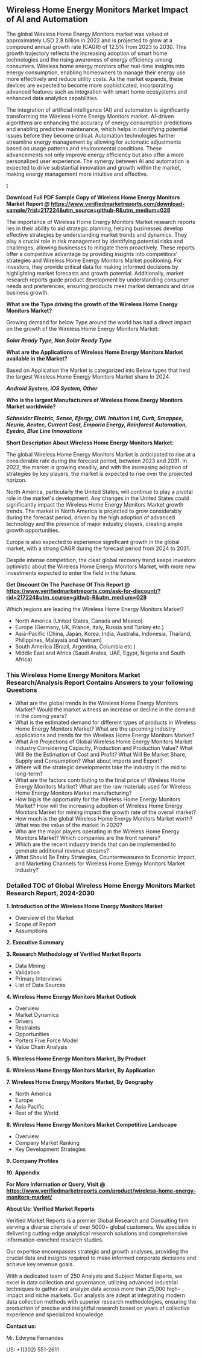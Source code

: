 <h2>Wireless Home Energy Monitors Market Impact of AI and Automation</h2><p>The global Wireless Home Energy Monitors market was valued at approximately USD 2.8 billion in 2022 and is projected to grow at a compound annual growth rate (CAGR) of 12.5% from 2023 to 2030. This growth trajectory reflects the increasing adoption of smart home technologies and the rising awareness of energy efficiency among consumers. Wireless home energy monitors offer real-time insights into energy consumption, enabling homeowners to manage their energy use more effectively and reduce utility costs. As the market expands, these devices are expected to become more sophisticated, incorporating advanced features such as integration with smart home ecosystems and enhanced data analytics capabilities.</p><p>The integration of artificial intelligence (AI) and automation is significantly transforming the Wireless Home Energy Monitors market. AI-driven algorithms are enhancing the accuracy of energy consumption predictions and enabling predictive maintenance, which helps in identifying potential issues before they become critical. Automation technologies further streamline energy management by allowing for automatic adjustments based on usage patterns and environmental conditions. These advancements not only improve energy efficiency but also offer a more personalized user experience. The synergy between AI and automation is expected to drive substantial innovation and growth within the market, making energy management more intuitive and effective.</p>t</p><p id="" class=""><strong>Download Full PDF Sample Copy of Wireless Home Energy Monitors Market Report @ <a href="https://www.verifiedmarketreports.com/download-sample/?rid=217224&utm_source=github-R&utm_medium=028" target="_blank">https://www.verifiedmarketreports.com/download-sample/?rid=217224&utm_source=github-R&utm_medium=028</a></strong></p><p>The importance of&nbsp;Wireless Home Energy Monitors Market research reports lies in their ability to aid strategic planning, helping businesses develop effective strategies by understanding market trends and dynamics. They play a crucial role in risk management by identifying potential risks and challenges, allowing businesses to mitigate them proactively. These reports offer a competitive advantage by providing insights into competitors' strategies and Wireless Home Energy Monitors Market positioning. For investors, they provide critical data for making informed decisions by highlighting market forecasts and growth potential. Additionally, market research reports guide product development by understanding consumer needs and preferences, ensuring products meet market demands and drive business growth.</p><p><strong>What are the&nbsp;Type driving the growth of the Wireless Home Energy Monitors Market?</strong></p><p id="" class="">Growing demand for below Type around the world has had a direct impact on the growth of the Wireless Home Energy Monitors Market:</p><em><strong>Solar Ready Type, Non Solar Ready Type</strong></em></p><strong>What are the&nbsp;Applications&nbsp;of Wireless Home Energy Monitors Market available in the Market?</strong></p><p id="" class="">Based on Application the Market is categorized into Below types that held the largest Wireless Home Energy Monitors Market share In 2024.</p><em><strong>Android System, iOS System, Other</strong></em></p><strong>Who is the largest Manufacturers of Wireless Home Energy Monitors Market worldwide?</strong></p><p><em><strong>Schneider Electric, Sense, Efergy, OWL Intuition Ltd, Curb, Smappee, Neurio, Aeotec, Current Cost, Emporia Energy, Rainforest Automation, Eyedro, Blue Line Innovations</strong></em></p><p id="" class=""><strong>Short Description About Wireless Home Energy Monitors Market:</strong></p><p>The global Wireless Home Energy Monitors Market is anticipated to rise at a considerable rate during the forecast period, between 2023 and 2031. In 2022, the market is growing steadily, and with the increasing adoption of strategies by key players, the market is expected to rise over the projected horizon.</p><p>North America, particularly the United States, will continue to play a pivotal role in the market's development. Any changes in the United States could significantly impact the Wireless Home Energy Monitors Market growth trends. The market in North America is projected to grow considerably during the forecast period, driven by the high adoption of advanced technology and the presence of major industry players, creating ample growth opportunities.</p><p>Europe is also expected to experience significant growth in the global market, with a strong CAGR during the forecast period from 2024 to 2031.</p><p>Despite intense competition, the clear global recovery trend keeps investors optimistic about the Wireless Home Energy Monitors Market, with more new investments expected to enter the field in the future.</p><p id="" class=""><strong>Get Discount On The Purchase Of This Report @ <a href="https://www.verifiedmarketreports.com/ask-for-discount/?rid=217224&utm_source=github-R&utm_medium=028" target="_blank">https://www.verifiedmarketreports.com/ask-for-discount/?rid=217224&utm_source=github-R&utm_medium=028</a></strong></p>Which regions are leading the Wireless Home Energy Monitors Market?</p><ul><li>North America (United States, Canada and Mexico)</li><li>Europe (Germany, UK, France, Italy, Russia and Turkey etc.)</li><li>Asia-Pacific (China, Japan, Korea, India, Australia, Indonesia, Thailand, Philippines, Malaysia and Vietnam)</li><li>South America (Brazil, Argentina, Columbia etc.)</li><li>Middle East and Africa (Saudi Arabia, UAE, Egypt, Nigeria and South Africa)</li></ul><h3 id="" class="">This Wireless Home Energy Monitors Market Research/Analysis Report Contains Answers to your following Questions</h3><ul><li>What are the global trends in the Wireless Home Energy Monitors Market? Would the market witness an increase or decline in the demand in the coming years?</li><li>What is the estimated demand for different types of products in Wireless Home Energy Monitors Market? What are the upcoming industry applications and trends for the Wireless Home Energy Monitors Market?</li><li>What Are Projections of Global Wireless Home Energy Monitors Market Industry Considering Capacity, Production and Production Value? What Will Be the Estimation of Cost and Profit? What Will Be Market Share, Supply and Consumption? What about imports and Export?</li><li>Where will the strategic developments take the industry in the mid to long-term?</li><li>What are the factors contributing to the final price of Wireless Home Energy Monitors Market? What are the raw materials used for Wireless Home Energy Monitors Market manufacturing?</li><li>How big is the opportunity for the Wireless Home Energy Monitors Market? How will the increasing adoption of Wireless Home Energy Monitors Market for mining impact the growth rate of the overall market?</li><li>How much is the global Wireless Home Energy Monitors Market worth? What was the value of the market In 2020?</li><li>Who are the major players operating in the Wireless Home Energy Monitors Market? Which companies are the front runners?</li><li>Which are the recent industry trends that can be implemented to generate additional revenue streams?</li><li>What Should Be Entry Strategies, Countermeasures to Economic Impact, and Marketing Channels for Wireless Home Energy Monitors Market Industry?</li></ul><h3 id="" class="">Detailed TOC of Global Wireless Home Energy Monitors Market Research Report, 2024-2030</h3><p id="" class=""><strong>1. Introduction of the Wireless Home Energy Monitors Market</strong></p><ul><li>Overview of the Market</li><li>Scope of Report</li><li>Assumptions</li></ul><p id="" class=""><strong>2. Executive Summary</strong></p><p id="" class=""><strong>3. Research Methodology of Verified Market Reports</strong></p><ul><li>Data Mining</li><li>Validation</li><li>Primary Interviews</li><li>List of Data Sources</li></ul><p id="" class=""><strong>4. Wireless Home Energy Monitors Market Outlook</strong></p><ul><li>Overview</li><li>Market Dynamics</li><li>Drivers</li><li>Restraints</li><li>Opportunities</li><li>Porters Five Force Model</li><li>Value Chain Analysis</li></ul><p id="" class=""><strong>5. Wireless Home Energy Monitors Market, By Product</strong></p><p id="" class=""><strong>6. Wireless Home Energy Monitors Market, By Application</strong></p><p id="" class=""><strong>7. Wireless Home Energy Monitors Market, By Geography</strong></p><ul><li>North America</li><li>Europe</li><li>Asia Pacific</li><li>Rest of the World</li></ul><p id="" class=""><strong>8. Wireless Home Energy Monitors Market Competitive Landscape</strong></p><ul><li>Overview</li><li>Company Market Ranking</li><li>Key Development Strategies</li></ul><p id="" class=""><strong>9. Company Profiles</strong></p><p id="" class=""><strong>10. Appendix</strong></p><p id="" class=""><strong>For More Information or Query, Visit @ <a href="https://www.verifiedmarketreports.com/product/wireless-home-energy-monitors-market/" target="_blank">https://www.verifiedmarketreports.com/product/wireless-home-energy-monitors-market/</a></strong></p><p id="" class=""><strong>About Us: Verified Market Reports</strong></p><p id="" class="">Verified Market Reports is a premier Global Research and Consulting firm serving a diverse clientele of over 5000+ global customers. We specialize in delivering cutting-edge analytical research solutions and comprehensive information-enriched research studies.</p><p id="" class="">Our expertise encompasses strategic and growth analyses, providing the crucial data and insights required to make informed corporate decisions and achieve key revenue goals.</p><p id="" class="">With a dedicated team of 250 Analysts and Subject Matter Experts, we excel in data collection and governance, utilizing advanced industrial techniques to gather and analyze data across more than 25,000 high-impact and niche markets. Our analysts are adept at integrating modern data collection methods with superior research methodologies, ensuring the production of precise and insightful research based on years of collective experience and specialized knowledge.</p><p id="" class=""><strong>Contact us:</strong></p><p id="" class="">Mr. Edwyne Fernandes</p><p id="" class="">US: +1(302) 551-2611</p>